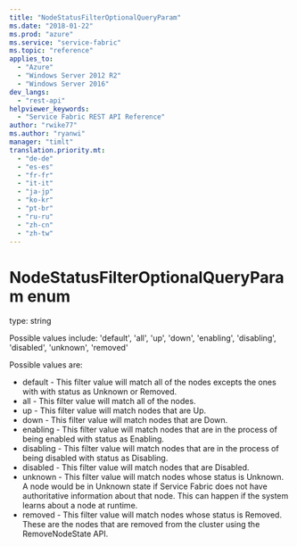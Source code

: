 ```yaml
---
title: "NodeStatusFilterOptionalQueryParam"
ms.date: "2018-01-22"
ms.prod: "azure"
ms.service: "service-fabric"
ms.topic: "reference"
applies_to: 
  - "Azure"
  - "Windows Server 2012 R2"
  - "Windows Server 2016"
dev_langs: 
  - "rest-api"
helpviewer_keywords: 
  - "Service Fabric REST API Reference"
author: "rwike77"
ms.author: "ryanwi"
manager: "timlt"
translation.priority.mt: 
  - "de-de"
  - "es-es"
  - "fr-fr"
  - "it-it"
  - "ja-jp"
  - "ko-kr"
  - "pt-br"
  - "ru-ru"
  - "zh-cn"
  - "zh-tw"
---
```

# NodeStatusFilterOptionalQueryParam enum

type: string

Possible values include: 'default', 'all', 'up', 'down', 'enabling', 'disabling', 'disabled', 'unknown', 'removed'

Possible values are: 

  - default - This filter value will match all of the nodes excepts the ones with with status as Unknown or Removed.
  - all - This filter value will match all of the nodes.
  - up - This filter value will match nodes that are Up.
  - down - This filter value will match nodes that are Down.
  - enabling - This filter value will match nodes that are in the process of being enabled with status as Enabling.
  - disabling - This filter value will match nodes that are in the process of being disabled with status as Disabling.
  - disabled - This filter value will match nodes that are Disabled.
  - unknown - This filter value will match nodes whose status is Unknown. A node would be in Unknown state if Service Fabric does not have authoritative information about that node. This can happen if the system learns about a node at runtime.
  - removed - This filter value will match nodes whose status is Removed. These are the nodes that are removed from the cluster using the RemoveNodeState API.

